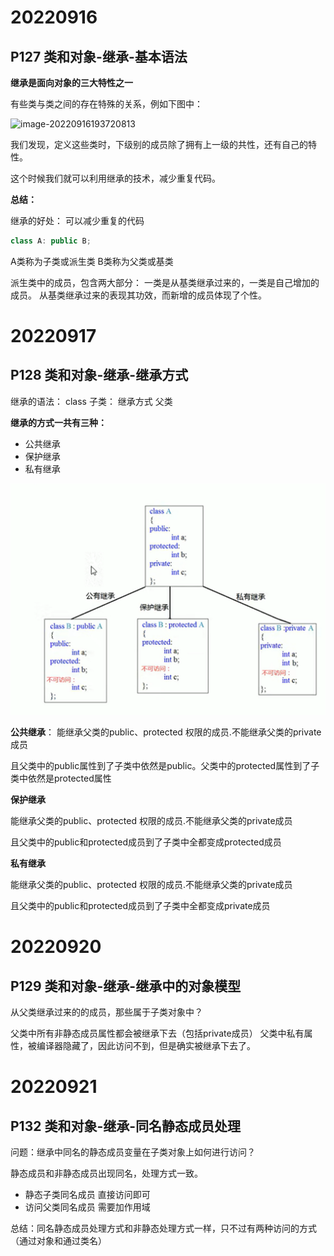 # 20220916

## P127 类和对象-继承-基本语法

**继承是面向对象的三大特性之一**

有些类与类之间的存在特殊的关系，例如下图中：

![image-20220916193720813](F:\workspace\c++\learnCPrime\文档\继承.assets\image-20220916193720813.png)

我们发现，定义这些类时，下级别的成员除了拥有上一级的共性，还有自己的特性。

这个时候我们就可以利用继承的技术，减少重复代码。

**总结：**

继承的好处： 可以减少重复的代码

```c++
class A: public B;
```
A类称为子类或派生类
B类称为父类或基类

派生类中的成员，包含两大部分：
一类是从基类继承过来的，一类是自己增加的成员。
从基类继承过来的表现其功效，而新增的成员体现了个性。

# 20220917

## P128 类和对象-继承-继承方式

继承的语法： class 子类： 继承方式 父类

**继承的方式一共有三种：**

- 公共继承
- 保护继承
- 私有继承

![QQ图片20220917073446](./继承.assets/QQ图片20220917073446.png)

**公共继承**：
能继承父类的public、protected 权限的成员.不能继承父类的private成员

且父类中的public属性到了子类中依然是public。父类中的protected属性到了子类中依然是protected属性

**保护继承**

能继承父类的public、protected 权限的成员.不能继承父类的private成员

且父类中的public和protected成员到了子类中全都变成protected成员

**私有继承**

能继承父类的public、protected 权限的成员.不能继承父类的private成员

且父类中的public和protected成员到了子类中全都变成private成员

# 20220920

## P129 类和对象-继承-继承中的对象模型

从父类继承过来的的成员，那些属于子类对象中？

父类中所有非静态成员属性都会被继承下去（包括private成员）
父类中私有属性，被编译器隐藏了，因此访问不到，但是确实被继承下去了。


# 20220921

## P132 类和对象-继承-同名静态成员处理

问题：继承中同名的静态成员变量在子类对象上如何进行访问？

静态成员和非静态成员出现同名，处理方式一致。

- 静态子类同名成员 直接访问即可
- 访问父类同名成员 需要加作用域

总结：同名静态成员处理方式和非静态处理方式一样，只不过有两种访问的方式（通过对象和通过类名）